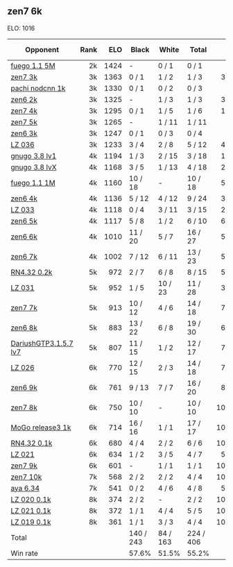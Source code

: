## zen7 6k ##

ELO: 1016

Opponent | Rank | ELO | Black | White | Total | Win rate
---------|-----:|----:|-------|-------|-------|-------:
[fuego 1.1 5M](fuego%201.1%205M.md) | 2k | 1424 | - | 0 / 1 | 0 / 1 | 0.0%
[zen7 3k](zen7%203k.md) | 3k | 1363 | 0 / 1 | 1 / 2 | 1 / 3 | 33.3%
[pachi nodcnn 1k](pachi%20nodcnn%201k.md) | 3k | 1330 | 0 / 1 | 0 / 2 | 0 / 3 | 0.0%
[zen6 2k](zen6%202k.md) | 3k | 1325 | - | 1 / 3 | 1 / 3 | 33.3%
[zen7 4k](zen7%204k.md) | 3k | 1295 | 0 / 1 | 1 / 5 | 1 / 6 | 16.7%
[zen7 5k](zen7%205k.md) | 3k | 1265 | - | 1 / 11 | 1 / 11 | 9.1%
[zen6 3k](zen6%203k.md) | 3k | 1247 | 0 / 1 | 0 / 3 | 0 / 4 | 0.0%
[LZ 036](LZ%20036.md) | 3k | 1233 | 3 / 4 | 2 / 8 | 5 / 12 | 41.7%
[gnugo 3.8 lv1](gnugo%203.8%20lv1.md) | 4k | 1194 | 1 / 3 | 2 / 15 | 3 / 18 | 16.7%
[gnugo 3.8 lvX](gnugo%203.8%20lvX.md) | 4k | 1168 | 3 / 5 | 1 / 13 | 4 / 18 | 22.2%
[fuego 1.1 1M](fuego%201.1%201M.md) | 4k | 1160 | 10 / 18 | - | 10 / 18 | 55.6%
[zen6 4k](zen6%204k.md) | 4k | 1136 | 5 / 12 | 4 / 12 | 9 / 24 | 37.5%
[LZ 033](LZ%20033.md) | 4k | 1118 | 0 / 4 | 3 / 11 | 3 / 15 | 20.0%
[zen6 5k](zen6%205k.md) | 4k | 1117 | 5 / 8 | 1 / 2 | 6 / 10 | 60.0%
[zen6 6k](zen6%206k.md) | 4k | 1010 | 11 / 20 | 5 / 7 | 16 / 27 | 59.3%
[zen6 7k](zen6%207k.md) | 4k | 1002 | 7 / 12 | 6 / 11 | 13 / 23 | 56.5%
[RN4.32 0.2k](RN4.32%200.2k.md) | 5k | 972 | 2 / 7 | 6 / 8 | 8 / 15 | 53.3%
[LZ 031](LZ%20031.md) | 5k | 952 | 1 / 5 | 10 / 23 | 11 / 28 | 39.3%
[zen7 7k](zen7%207k.md) | 5k | 913 | 10 / 12 | 4 / 6 | 14 / 18 | 77.8%
[zen6 8k](zen6%208k.md) | 5k | 883 | 13 / 22 | 6 / 8 | 19 / 30 | 63.3%
[DariushGTP3.1.5.7 lv7](DariushGTP3.1.5.7%20lv7.md) | 5k | 807 | 11 / 15 | 1 / 2 | 12 / 17 | 70.6%
[LZ 026](LZ%20026.md) | 6k | 770 | 12 / 15 | 2 / 3 | 14 / 18 | 77.8%
[zen6 9k](zen6%209k.md) | 6k | 761 | 9 / 13 | 7 / 7 | 16 / 20 | 80.0%
[zen7 8k](zen7%208k.md) | 6k | 750 | 10 / 10 | - | 10 / 10 | 100.0%
[MoGo release3 1k](MoGo%20release3%201k.md) | 6k | 714 | 16 / 16 | 1 / 1 | 17 / 17 | 100.0%
[RN4.32 0.1k](RN4.32%200.1k.md) | 6k | 680 | 4 / 4 | 2 / 2 | 6 / 6 | 100.0%
[LZ 021](LZ%20021.md) | 6k | 634 | 1 / 2 | 3 / 5 | 4 / 7 | 57.1%
[zen7 9k](zen7%209k.md) | 6k | 601 | - | 1 / 1 | 1 / 1 | 100.0%
[zen7 10k](zen7%2010k.md) | 7k | 568 | 2 / 2 | 2 / 2 | 4 / 4 | 100.0%
[aya 6.34](aya%206.34.md) | 7k | 541 | 0 / 2 | 4 / 6 | 4 / 8 | 50.0%
[LZ 020 0.1k](LZ%20020%200.1k.md) | 8k | 374 | 2 / 2 | - | 2 / 2 | 100.0%
[LZ 021 0.1k](LZ%20021%200.1k.md) | 8k | 372 | 1 / 1 | 4 / 4 | 5 / 5 | 100.0%
[LZ 019 0.1k](LZ%20019%200.1k.md) | 8k | 361 | 1 / 1 | 3 / 3 | 4 / 4 | 100.0%
Total | | | 140 / 243 | 84 / 163 | 224 / 406 | 
Win rate| | | 57.6% | 51.5% | 55.2% | 
